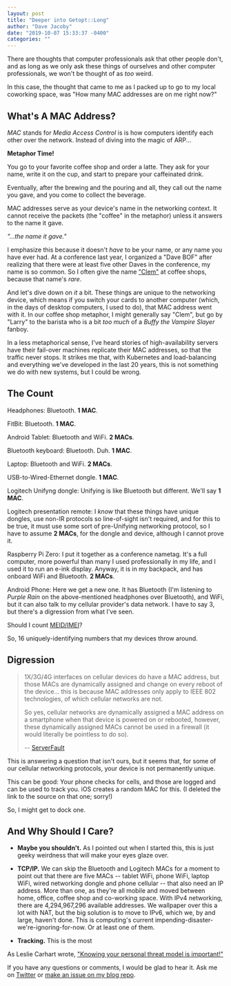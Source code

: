 ```yaml
---
layout: post
title: "Deeper into Getopt::Long"
author: "Dave Jacoby"
date: "2019-10-07 15:33:37 -0400"
categories: ""
---
```


There are thoughts that computer professionals ask that other people don't, and as long as we only ask these things of ourselves and other computer professionals, we won't be thought of as _too_ weird.

In this case, the thought that came to me as I packed up to go to my local coworking space, was "How many MAC addresses are on me right now?"

## What's A MAC Address?

_MAC_ stands for _Media Access Control_ is is how computers identify each other over the network. Instead of diving into the magic of ARP...

**Metaphor Time!**

You go to your favorite coffee shop and order a latte. They ask for your name, write it on the cup, and start to prepare your caffeinated drink.

Eventually, after the brewing and the pouring and all, they call out the name you gave, and you come to collect the beverage.

MAC addresses serve as your device's name in the networking context. It cannot receive the packets (the "coffee" in the metaphor) unless it answers to the name it gave.

_"...the name it gave."_

I emphasize this because it doesn't _have_ to be your name, or any name you have ever had. At a conference last year, I organized a "Dave BOF" after realizing that there were at least five other Daves in the conference, my name is so common. So I often give the name ["Clem"](https://buffy.fandom.com/wiki/Clement) at coffee shops, because that name's _rare_.

And let's dive down on _it_ a bit. These things are unique to the networking device, which means if you switch your cards to another computer (which, in the days of desktop computers, I used to do), that MAC address went with it. In our coffee shop metaphor, I might generally say "Clem", but go by "Larry" to the barista who is a bit _too much_ of a _Buffy the Vampire Slayer_ fanboy.

In a less metaphorical sense, I've heard stories of high-availability servers have their fail-over machines replicate their MAC addresses, so that the traffic never stops. It strikes me that, with Kubernetes and load-balancing and everything we've developed in the last 20 years, this is not something we do with new systems, but I could be wrong.

## The Count

Headphones: Bluetooth. **1 MAC**.

FitBit: Bluetooth. **1 MAC**.

Android Tablet: Bluetooth and WiFi. **2 MACs**.

Bluetooth keyboard: Bluetooth. Duh. **1 MAC**.

Laptop: Bluetooth and WiFi. **2 MACs**.

USB-to-Wired-Ethernet dongle. **1 MAC**.

Logitech Unifyng dongle: Unifying is like Bluetooth but different. We'll say **1 MAC**.

Logitech presentation remote: I _know_ that these things have unique dongles, use non-IR protocols so line-of-sight isn't required, and for this to be true, it must use some sort of pre-Unifying networking protocol, so I have to assume **2 MACs**, for the dongle and device, although I cannot prove it.

Raspberry Pi Zero: I put it together as a conference nametag. It's a full computer, more powerful than many I used professionally in my life, and I used it to run an e-ink display. Anyway, it is in my backpack, and has onboard WiFi and Bluetooth. **2 MACs**.

Android Phone: Here we get a new one. It has Bluetooth (I'm listening to _Purple Rain_ on the above-mentioned headphones over Bluetooth), and WiFi, but it can also talk to my cellular provider's data network. I have to say 3, but there's a digression from what I've seen.

Should I count [MEID/IMEI](https://en.wikipedia.org/wiki/Mobile_equipment_identifier)?

So, 16 uniquely-identifying numbers that my devices throw around.

## Digression

> 1X/3G/4G interfaces on cellular devices do have a MAC address, but those MACs are dynamically assigned and change on every reboot of the device... this is because MAC addresses only apply to IEEE 802 technologies, of which cellular networks are not.
>
> So yes, cellular networks are dynamically assigned a MAC address on a smartphone when that device is powered on or rebooted, however, these dynamically assigned MACs cannot be used in a firewall (it would literally be pointless to do so).
>
> -- [ServerFault](https://serverfault.com/a/680203/19323)

This is answering a question that isn't ours, but it seems that, for some of our cellular networking protocols, your device is not permanently unique.

This can be good: Your phone checks for cells, and those are logged and can be used to track you. iOS creates a random MAC for this. (I deleted the link to the source on that one; sorry!)

So, I might get to dock one.

## And Why Should I Care?

- **Maybe you shouldn't.** As I pointed out when I started this, this is just geeky weirdness that will make your eyes glaze over.

- **TCP/IP.** We can skip the Bluetooth and Logitech MACs for a moment to point out that there are five MACs -- tablet WiFi, phone WiFi, laptop WiFi, wired networking dongle and phone cellular -- that also need an IP address. More than one, as they're all mobile and moved between home, office, coffee shop and co-working space. With IPv4 networking, there are 4,294,967,296 available addresses. We wallpaper over this a lot with NAT, but the big solution is to move to IPv6, which we, by and large, haven't done. This is computing's current impending-disaster-we're-ignoring-for-now. Or at least one of them.

- **Tracking.** This is the most

As Leslie Carhart wrote, ["Knowing your personal threat model is important!"](https://twitter.com/hacks4pancakes/status/986336829262782465)

If you have any questions or comments, I would be glad to hear it. Ask me on [Twitter](https://twitter.com/jacobydave) or [make an issue on my blog repo](https://github.com/jacoby/jacoby.github.io).
